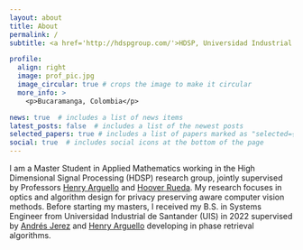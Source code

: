 ```yaml
---
layout: about
title: About
permalink: /
subtitle: <a href='http://hdspgroup.com/'>HDSP, Universidad Industrial de Santander</a>.

profile:
  align: right
  image: prof_pic.jpg
  image_circular: true # crops the image to make it circular
  more_info: >
    <p>Bucaramanga, Colombia</p>

news: true  # includes a list of news items
latest_posts: false  # includes a list of the newest posts
selected_papers: true # includes a list of papers marked as "selected={true}"
social: true  # includes social icons at the bottom of the page
---
```


I am a Master Student in Applied Mathematics working in the High Dimensional Signal Processing (HDSP) research group, jointly supervised by Professors [Henry Arguello](https://scholar.google.com/citations?user=R7gjbGIAAAAJ&hl=es) and [Hoover Rueda](https://scholar.google.com/citations?user=seyRms4AAAAJ&hl=es). My research focuses in optics and algorithm design for privacy preserving aware computer vision methods. Before starting my masters, I received my B.S. in Systems Engineer from Universidad Industrial de Santander (UIS) in 2022 supervised by [Andrés Jerez](https://scholar.google.com/citations?user=YCBEzFoAAAAJ&hl=es) and [Henry Arguello](https://scholar.google.com/citations?user=R7gjbGIAAAAJ&hl=es) developing in phase retrieval algorithms.